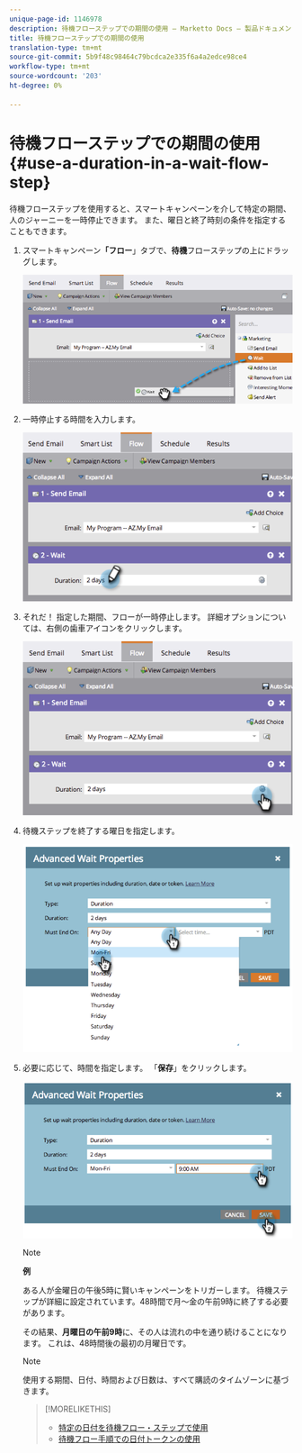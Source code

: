 ```yaml
---
unique-page-id: 1146978
description: 待機フローステップでの期間の使用 — Marketto Docs — 製品ドキュメント
title: 待機フローステップでの期間の使用
translation-type: tm+mt
source-git-commit: 5b9f48c98464c79bcdca2e335f6a4a2edce98ce4
workflow-type: tm+mt
source-wordcount: '203'
ht-degree: 0%

---
```



# 待機フローステップでの期間の使用{#use-a-duration-in-a-wait-flow-step}

待機フローステップを使用すると、スマートキャンペーンを介して特定の期間、人のジャーニーを一時停止できます。 また、曜日と終了時刻の条件を指定することもできます。

1. スマートキャンペーン&#x200B;**「フロー**」タブで、**待機**&#x200B;フローステップの上にドラッグします。

   ![](assets/image2014-9-22-11-3a53-3a57.png)

1. 一時停止する時間を入力します。

   ![](assets/image2014-9-22-11-3a54-3a0.png)

1. それだ！ 指定した期間、フローが一時停止します。 詳細オプションについては、右側の歯車アイコンをクリックします。

   ![](assets/image2014-9-22-11-3a54-3a7.png)

1. 待機ステップを終了する曜日を指定します。

   ![](assets/image2014-9-22-11-3a54-3a10.png)

1. 必要に応じて、時間を指定します。 「**保存**」をクリックします。

   ![](assets/image2014-9-22-11-3a54-3a35.png)

   >[!NOTE]
   >
   >**例**
   >
   >ある人が金曜日の午後5時に賢いキャンペーンをトリガーします。 待機ステップが詳細に設定されています。48時間で月～金の午前9時に終了する必要があります。
   >
   >その結果、**月曜日の午前9時**&#x200B;に、その人は流れの中を通り続けることになります。 これは、48時間後の最初の月曜日です。

   >[!NOTE]
   >
   >使用する期間、日付、時間および日数は、すべて購読のタイムゾーンに基づきます。

   >[!MORELIKETHIS]
   >
   >* [特定の日付を待機フロー・ステップで使用](/help/marketo/product-docs/core-marketo-concepts/smart-campaigns/flow-actions/wait/use-a-specific-date-in-a-wait-flow-step.md)
   >* [待機フロー手順での日付トークンの使用](/help/marketo/product-docs/core-marketo-concepts/smart-campaigns/flow-actions/wait/use-a-date-token-in-a-wait-flow-step.md)

